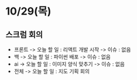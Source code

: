 # 10/29(목)
## 스크럼 회의
 - 프론트
	-> 오늘 할 일 : 리액트 개발 시작
	-> 이슈 : 없음
 - 백
	-> 오늘 할 일 : 파이썬 배포
	-> 이슈 : 없음
 - ai
	-> 오늘 할 일 : 이미지 양식 맞추기
	-> 이슈 : 없음
 - 전체
	-> 오늘 할 일 : 지도 기획 회의